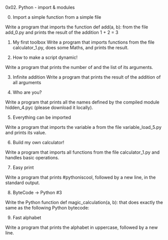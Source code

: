 0x02. Python - import & modules

0. Import a simple function from a simple file

Write a program that imports the function def add(a, b): from the file add_0.py and prints the result of the addition 1 + 2 = 3

1. My first toolbox
Write a program that imports functions from the file calculator_1.py, does some Maths, and prints the result.

2. How to make a script dynamic!

Write a program that prints the number of and the list of its arguments.

3. Infinite addition
Write a program that prints the result of the addition of all arguments

4. Who are you?

Write a program that prints all the names defined by the compiled module hidden_4.pyc (please download it locally).


5. Everything can be imported

Write a program that imports the variable a from the file variable_load_5.py and prints its value.

6. Build my own calculator!

Write a program that imports all functions from the file calculator_1.py and handles basic operations.

7. Easy print

Write a program that prints #pythoniscool, followed by a new line, in the standard output.

8. ByteCode -> Python #3

Write the Python function def magic_calculation(a, b): that does exactly the same as the following Python bytecode:

9. Fast alphabet

Write a program that prints the alphabet in uppercase, followed by a new line.


